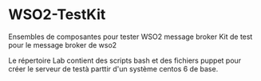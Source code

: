 # WSO2-TestKit
 Ensembles de composantes pour tester WSO2 message broker
Kit de test pour le message broker de wso2

Le répertoire Lab contient des scripts bash et des fichiers puppet pour créer le serveur de testà 
parttir d'un système centos 6 de  base.

